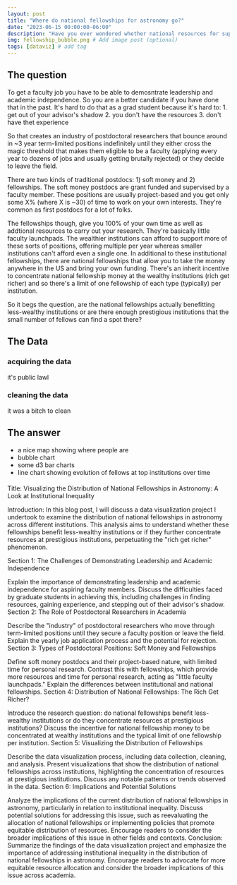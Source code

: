 ```yaml
---
layout: post
title: "Where do national fellowships for astronomy go?"
date: "2023-06-15 00:00:00-06:00"
description: "Have you ever wondered whether national resources for supporting astronomy researchers are distributed equitably? Look no further. Spoiler: they aren't."
img: fellowship_bubble.png # Add image post (optional)
tags: [dataviz] # add tag
---
```


## The question
To get a faculty job you have to be able to demosntrate leadership and academic independence. 
So you are a better candidate if you have done that in the past. 
It's hard to do that as a grad student because it's hard to:
    1. get out of your advisor's shadow
    2. you don't have the resources
    3. don't have thet experience

So that creates an industry of postdoctoral researchers that bounce around in ~3 year term-limited positions indefinitely until they either cross the magic threshold that makes them eligible to be a faculty (applying every year to dozens of jobs and usually getting brutally rejected) or they decide to leave the field. 

There are two kinds of traditional postdocs: 1) soft money and 2) fellowships. 
The soft money postdocs are grant funded and supervised by a faculty member. 
These positions are usually project-based and you get only some X% (where X is ~30) of time to work on your own interests. 
They're common as first postdocs for a lot of folks. 

The fellowships though, give you 100% of your own time as well as addtional resources to carry out your research. 
They're basically little faculty launchpads. 
The wealthier institutions can afford to support more of these sorts of positions, offering multiple per year whereas smaller institutions can't afford even a single one. 
In additional to these institutional fellowships, there are national fellowships that allow you to take the money anywhere in the US and bring your own funding. 
There's an inherit incentive to concentrate national fellowship money at the wealthy institutions (rich get richer) and so there's a limit of one fellowship of each type (typically) per institution. 

So it begs the question, are the national fellowships actually benefitting less-wealthy institutions or are there enough prestigious institutions that the small number of fellows can find a spot there? 


## The Data
### acquiring the data
it's public lawl
### cleaning the data
it was a bitch to clean

## The answer
* a nice map showing where people are
* bubble chart
* some d3 bar charts
* line chart showing evolution of fellows at top institutions over time



####
Title: Visualizing the Distribution of National Fellowships in Astronomy: A Look at Institutional Inequality

Introduction:
In this blog post, I will discuss a data visualization project I undertook to examine the distribution of national fellowships in astronomy across different institutions. This analysis aims to understand whether these fellowships benefit less-wealthy institutions or if they further concentrate resources at prestigious institutions, perpetuating the "rich get richer" phenomenon.

Section 1: The Challenges of Demonstrating Leadership and Academic Independence

Explain the importance of demonstrating leadership and academic independence for aspiring faculty members.
Discuss the difficulties faced by graduate students in achieving this, including challenges in finding resources, gaining experience, and stepping out of their advisor's shadow.
Section 2: The Role of Postdoctoral Researchers in Academia

Describe the "industry" of postdoctoral researchers who move through term-limited positions until they secure a faculty position or leave the field.
Explain the yearly job application process and the potential for rejection.
Section 3: Types of Postdoctoral Positions: Soft Money and Fellowships

Define soft money postdocs and their project-based nature, with limited time for personal research.
Contrast this with fellowships, which provide more resources and time for personal research, acting as "little faculty launchpads."
Explain the differences between institutional and national fellowships.
Section 4: Distribution of National Fellowships: The Rich Get Richer?

Introduce the research question: do national fellowships benefit less-wealthy institutions or do they concentrate resources at prestigious institutions?
Discuss the incentive for national fellowship money to be concentrated at wealthy institutions and the typical limit of one fellowship per institution.
Section 5: Visualizing the Distribution of Fellowships

Describe the data visualization process, including data collection, cleaning, and analysis.
Present visualizations that show the distribution of national fellowships across institutions, highlighting the concentration of resources at prestigious institutions.
Discuss any notable patterns or trends observed in the data.
Section 6: Implications and Potential Solutions

Analyze the implications of the current distribution of national fellowships in astronomy, particularly in relation to institutional inequality.
Discuss potential solutions for addressing this issue, such as reevaluating the allocation of national fellowships or implementing policies that promote equitable distribution of resources.
Encourage readers to consider the broader implications of this issue in other fields and contexts.
Conclusion:
Summarize the findings of the data visualization project and emphasize the importance of addressing institutional inequality in the distribution of national fellowships in astronomy. Encourage readers to advocate for more equitable resource allocation and consider the broader implications of this issue across academia.
